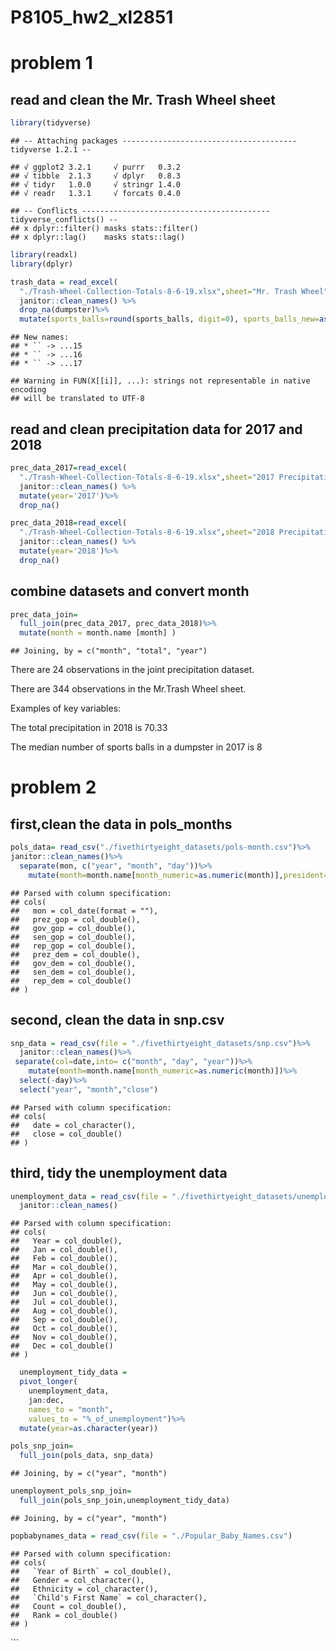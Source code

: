 P8105\_hw2\_xl2851
================

# problem 1

## read and clean the Mr. Trash Wheel sheet

``` r
library(tidyverse)
```

    ## -- Attaching packages --------------------------------------- tidyverse 1.2.1 --

    ## √ ggplot2 3.2.1     √ purrr   0.3.2
    ## √ tibble  2.1.3     √ dplyr   0.8.3
    ## √ tidyr   1.0.0     √ stringr 1.4.0
    ## √ readr   1.3.1     √ forcats 0.4.0

    ## -- Conflicts ------------------------------------------ tidyverse_conflicts() --
    ## x dplyr::filter() masks stats::filter()
    ## x dplyr::lag()    masks stats::lag()

``` r
library(readxl)
library(dplyr)

trash_data = read_excel(
  "./Trash-Wheel-Collection-Totals-8-6-19.xlsx",sheet="Mr. Trash Wheel", range = cell_cols("A2:N408")) %>%
  janitor::clean_names() %>%
  drop_na(dumpster)%>%
  mutate(sports_balls=round(sports_balls, digit=0), sports_balls_new=as.integer(sports_balls))
```

    ## New names:
    ## * `` -> ...15
    ## * `` -> ...16
    ## * `` -> ...17

    ## Warning in FUN(X[[i]], ...): strings not representable in native encoding
    ## will be translated to UTF-8

## read and clean precipitation data for 2017 and 2018

``` r
prec_data_2017=read_excel(
  "./Trash-Wheel-Collection-Totals-8-6-19.xlsx",sheet="2017 Precipitation", skip=1) %>%
  janitor::clean_names() %>%
  mutate(year='2017')%>%
  drop_na()
```

``` r
prec_data_2018=read_excel(
  "./Trash-Wheel-Collection-Totals-8-6-19.xlsx",sheet="2018 Precipitation", skip=1) %>%
  janitor::clean_names() %>%
  mutate(year='2018')%>%
  drop_na()
```

## combine datasets and convert month

``` r
prec_data_join=
  full_join(prec_data_2017, prec_data_2018)%>%
  mutate(month = month.name [month] )
```

    ## Joining, by = c("month", "total", "year")

There are 24 observations in the joint precipitation dataset.

There are 344 observations in the Mr.Trash Wheel sheet.

Examples of key variables:

The total precipitation in 2018 is 70.33

The median number of sports balls in a dumpster in 2017 is 8

# problem 2

## first,clean the data in pols\_months

``` r
pols_data= read_csv("./fivethirtyeight_datasets/pols-month.csv")%>%
janitor::clean_names()%>%
  separate(mon, c("year", "month", "day"))%>% 
    mutate(month=month.name[month_numeric=as.numeric(month)],president='gop','dem')%>% select(-prez_dem, -prez_gop, -day)
```

    ## Parsed with column specification:
    ## cols(
    ##   mon = col_date(format = ""),
    ##   prez_gop = col_double(),
    ##   gov_gop = col_double(),
    ##   sen_gop = col_double(),
    ##   rep_gop = col_double(),
    ##   prez_dem = col_double(),
    ##   gov_dem = col_double(),
    ##   sen_dem = col_double(),
    ##   rep_dem = col_double()
    ## )

## second, clean the data in snp.csv

``` r
snp_data = read_csv(file = "./fivethirtyeight_datasets/snp.csv")%>%
  janitor::clean_names()%>%
 separate(col=date,into= c("month", "day", "year"))%>% 
    mutate(month=month.name[month_numeric=as.numeric(month)])%>% 
  select(-day)%>%
  select("year", "month","close")
```

    ## Parsed with column specification:
    ## cols(
    ##   date = col_character(),
    ##   close = col_double()
    ## )

## third, tidy the unemployment data

``` r
unemployment_data = read_csv(file = "./fivethirtyeight_datasets/unemployment.csv")%>%
  janitor::clean_names()
```

    ## Parsed with column specification:
    ## cols(
    ##   Year = col_double(),
    ##   Jan = col_double(),
    ##   Feb = col_double(),
    ##   Mar = col_double(),
    ##   Apr = col_double(),
    ##   May = col_double(),
    ##   Jun = col_double(),
    ##   Jul = col_double(),
    ##   Aug = col_double(),
    ##   Sep = col_double(),
    ##   Oct = col_double(),
    ##   Nov = col_double(),
    ##   Dec = col_double()
    ## )

``` r
  unemployment_tidy_data = 
  pivot_longer(
    unemployment_data, 
    jan:dec,
    names_to = "month", 
    values_to = "%_of_unemployment")%>%
  mutate(year=as.character(year))
```

``` r
pols_snp_join=
  full_join(pols_data, snp_data)
```

    ## Joining, by = c("year", "month")

``` r
unemployment_pols_snp_join=
  full_join(pols_snp_join,unemployment_tidy_data)
```

    ## Joining, by = c("year", "month")

``` r
popbabynames_data = read_csv(file = "./Popular_Baby_Names.csv")
```

    ## Parsed with column specification:
    ## cols(
    ##   `Year of Birth` = col_double(),
    ##   Gender = col_character(),
    ##   Ethnicity = col_character(),
    ##   `Child's First Name` = col_character(),
    ##   Count = col_double(),
    ##   Rank = col_double()
    ## )

\`\`\`
